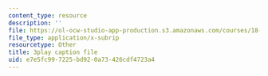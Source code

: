 ```yaml
---
content_type: resource
description: ''
file: https://ol-ocw-studio-app-production.s3.amazonaws.com/courses/18-01sc-single-variable-calculus-fall-2010/e7e5fc997225bd920a73426cdf4723a4_1RLctDS2hUQ.srt
file_type: application/x-subrip
resourcetype: Other
title: 3play caption file
uid: e7e5fc99-7225-bd92-0a73-426cdf4723a4
---
```

